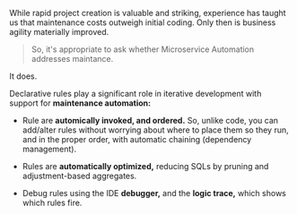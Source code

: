 While rapid project creation is valuable and striking, experience has taught us that maintenance costs outweigh initial coding.  Only then is business agility materially improved.

> So, it's appropriate to ask whether Microservice Automation addresses maintance.

It does.

Declarative rules play a significant role in iterative development with support for **maintenance automation:**

* Rule are **automically invoked, and ordered.**  So, unlike code, you can add/alter rules without worrying about where to place them so they run, and in the proper order, with automatic chaining (dependency management).

* Rules are **automatically optimized,** reducing SQLs by pruning and adjustment-based aggregates.

* Debug rules using the IDE **debugger,** and the **logic trace,** which shows which rules fire.
